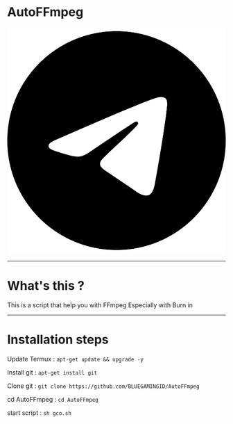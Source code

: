 # AutoFFmpeg
[![Logo Telegram](https://github.com/BLUEGAMINGID/AutoFFmpeg/blob/main/telegram.svg)](https://t.me/DANZMOVIES)


---

# What's this ?
This is a script that help you with FFmpeg Especially with Burn in

---

# Installation steps
Update Termux : ```apt-get update && upgrade -y```

Install git : ```apt-get install git```

Clone git : ```git clone https://github.com/BLUEGAMINGID/AutoFFmpeg```

cd AutoFFmpeg : ```cd AutoFFmpeg```

start script : ```sh gco.sh```
